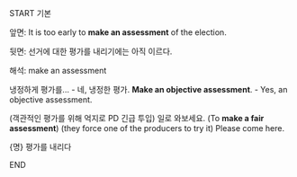 START
기본

앞면:
It is too early to **make an assessment** of the election. 

뒷면:
선거에 대한 평가를 내리기에는 아직 이르다.

해석:
make an assessment

냉정하게 평가를... - 네, 냉정한 평가.
**Make an objective assessment**. - Yes, an objective assessment.

(객관적인 평가를 위해 억지로 PD 긴급 투입) 일로 와보세요.
(To **make a fair assessment**) (they force one of the producers to try it) Please come here.

{명} 평가를 내리다  
<!--ID: 1747213161383-->
END